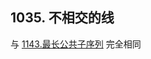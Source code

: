 <script src="https://cdn.bootcss.com/mathjax/2.7.7/MathJax.js?config=TeX-AMS-MML_HTMLorMML"></script>

## 1035. 不相交的线

与 [1143.最长公共子序列](../../../leetcode/dp/1143.最长公共子序列.md) 完全相同